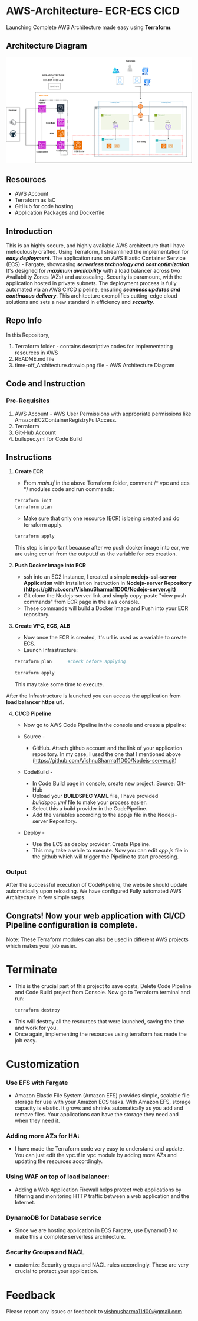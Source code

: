 # AWS-Architecture-  ECR-ECS CICD
Launching Complete AWS Architecture made easy using **Terraform**.

## Architecture Diagram
![screenshot](time-off_Architecture.drawio.png)

## Resources
- AWS Account
- Terraform as IaC
- GitHub for code hosting
- Application Packages and Dockerfile

## Introduction
This is an highly secure, and highly available AWS architecture that I have meticulously crafted. Using Terraform, I streamlined the implementation for **_easy deployment_**. The application runs on AWS Elastic Container Service (ECS) - Fargate, showcasing **_serverless technology and cost optimization_**. It's designed for **_maximum availability_** with a load balancer across two Availability Zones (AZs) and autoscaling. Security is paramount, with the application hosted in private subnets. The deployment process is fully automated via an AWS CI/CD pipeline, ensuring **_seamless updates and continuous delivery_**. This architecture exemplifies cutting-edge cloud solutions and sets a new standard in efficiency and **_security_**.
## Repo Info
In this Repository, 
1. Terraform folder - contains descriptive codes for implementating resources in AWS
2. README.md file
3. time-off_Architecture.drawio.png file - AWS Architecture Diagram


## Code and Instruction
### Pre-Requisites
1. AWS Account - AWS User Permissions with appropriate permissions like AmazonEC2ContainerRegistryFullAccess.
2. Terraform
3. Git-Hub Account
4. builspec.yml for Code Build

## Instructions
1. **Create ECR**
   - From _main.tf_ in the above Terraform folder, comment /* vpc and ecs */ modules code and run commands:
   ```sh
   terraform init
   terraform plan
   ```
   - Make sure that only one resource (ECR) is being created and do terraform apply.
   ```sh
   terraform apply
   ```
    This step is important because after we push docker image into ecr, we are using ecr url from the output.tf as the variable for ecs creation.
2. **Push Docker Image into ECR**
   - ssh into an EC2 Instance, I created a simple **nodejs-ssl-server Application** with Installation Instruction in **Nodejs-server Repository (https://github.com/VishnuSharma11D00/Nodejs-server.git)**
   - Git clone the Nodejs-server link and simply copy-paste "view push commands" from ECR page in the aws console.
   - These commands will build a Docker Image and Push into your ECR repository.

3. **Create VPC, ECS, ALB**
   - Now once the ECR is created, it's url is used as a variable to create ECS.
   - Launch Infrastructure:
   ```sh
   terraform plan      #check before applying
   ```
   ```sh
   terraform apply
   ```
   This may take some time to execute.

After the Infrastructure is launched you can access the application from **load balancer https url**.

4. **CI/CD Pipeline**
   - Now go to AWS Code Pipeline in the console and create a pipeline:
   - Source -
     - GitHub. Attach github account and the link of your application repository. In my case, I used the one that I mentioned above (https://github.com/VishnuSharma11D00/Nodejs-server.git)

   - CodeBuild -
     - In Code Build page in console, create new project. Source: Git-Hub
     -  Upload your **BUILDSPEC YAML** file, I have provided _buildspec.yml_ file to make your process easier.
     - Select this a build provider in the CodePipeline.
     - Add the variables according to the app.js file in the Nodejs-server Repository.

   - Deploy -
     - Use the ECS as deploy provider. Create Pipeline.
     - This may take a while to execute.
   Now you can edit _app.js_ file in the github which will trigger the Pipeline to start processing.

### Output
After the successful execution of CodePipeline, the website should update automatically upon reloading.
We have configured Fully automated AWS Architecture in few simple steps. 
 ## **Congrats! Now your web application with CI/CD Pipeline configuration is complete.**
 
Note: These Terraform modules can also be used in different AWS projects which makes your job easier.

# Terminate
- This is the crucial part of this project to save costs, Delete Code Pipeline and Code Build project from Console. Now go to Terraform terminal and run:
  ```sh
  terraform destroy
  ```
- This will destroy all the resources that were launched, saving the time and work for you.
- Once again, implementing the resources using terraform has made the job easy.

# Customization 
### Use EFS with Fargate
  - Amazon Elastic File System (Amazon EFS) provides simple, scalable file storage for use with your Amazon ECS tasks. With Amazon EFS, storage capacity is elastic. It grows and shrinks automatically as you add and remove files. Your applications can have the storage they need and when they need it. 

### Adding more AZs for HA:
  - I have made the Terraform code very easy to understand and update. You can just edit the vpc.tf in vpc module by adding more AZs and updating the resources accordingly.
     
### Using WAF on top of load balancer:
  - Adding a Web Application Firewall helps protect web applications by filtering and monitoring HTTP traffic between a web application and the Internet.

### DynamoDB for Database service
  - Since we are hosting application in ECS Fargate, use DynamoDB to make this a complete serverless architecture.

### Security Groups and NACL
   - customize Security groups and NACL rules accordingly. These are very crucial to protect your application.

# Feedback
Please report any issues or feedback to vishnusharma11d00@gmail.com
